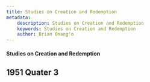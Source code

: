 ```yaml
---
title: Studies on Creation and Redemption
metadata:
    description: Studies on Creation and Redemption
    keywords: Studies on Creation and Redemption
    author: Brian Onang'o
---
```


#### Studies on Creation and Redemption

## 1951 Quater 3
